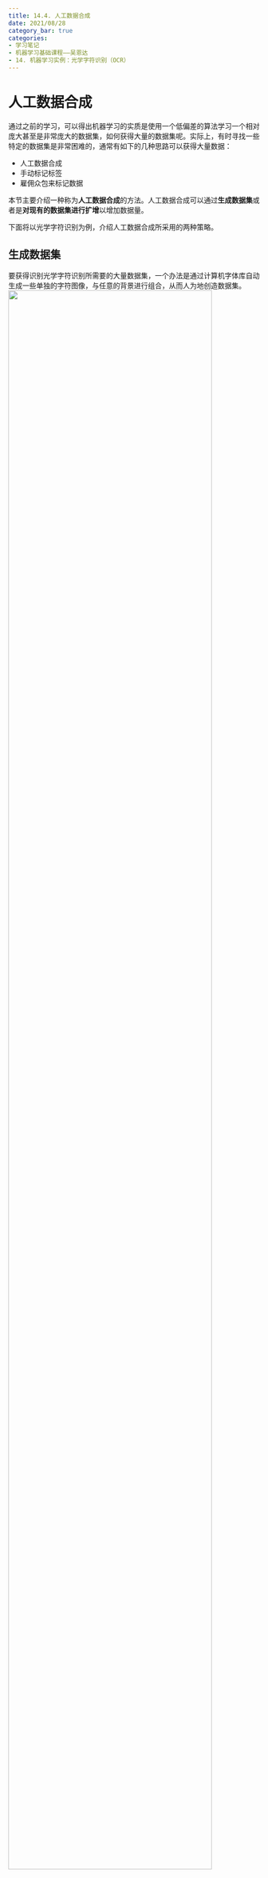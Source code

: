```yaml
---
title: 14.4. 人工数据合成
date: 2021/08/28
category_bar: true
categories: 
- 学习笔记
- 机器学习基础课程——吴恩达
- 14. 机器学习实例：光学字符识别（OCR）
---
```

# 人工数据合成
通过之前的学习，可以得出机器学习的实质是使用一个低偏差的算法学习一个相对庞大甚至是非常庞大的数据集，如何获得大量的数据集呢。实际上，有时寻找一些特定的数据集是非常困难的，通常有如下的几种思路可以获得大量数据：  
- 人工数据合成
- 手动标记标签
- 雇佣众包来标记数据

本节主要介绍一种称为**人工数据合成**的方法。人工数据合成可以通过**生成数据集**或者是**对现有的数据集进行扩增**以增加数据量。  

下面将以光学字符识别为例，介绍人工数据合成所采用的两种策略。  

## 生成数据集  
要获得识别光学字符识别所需要的大量数据集，一个办法是通过计算机字体库自动生成一些单独的字符图像，与任意的背景进行组合，从而人为地创造数据集。  
<img src = https://cdn.jsdelivr.net/gh/l61012345/Pic/img/20210828122037.png width=90%>  
如上图所示的合成数据（图左），可以发现通过这种方式创造的数据集事实上和真实数据集（图右）之间的差别不大。  

## 数据集扩增
数据集扩增是建立在原有的少量数据集之上。对于光学字符识别所需要的字符图像，一种可行的办法是对图像进行各种拉伸以创造新的图像，如下图所示：  
<img src = https://cdn.jsdelivr.net/gh/l61012345/Pic/img/20210828122408.png width=50%>  
扩增的核心思想是对现有的数据人为地加入一些噪音或者变换，以制造更多的可能数据。  
需要注意：这些噪声和变换的目的是为了增加数据集中的丰富性，从而使得算法能够应对更多的场景。因此这些噪声和变换需要是在现实中可能出现的、有意义的，以模拟识别目标的多样性和真实性。  

## 注意事项
1. 在进行人工数据合成之前，仍然要保证算法处于低偏差状态。  
2. 在进行人工合成之前，需要评估这样做的工作量。评估花这么多的工作量是否值得。如果以很小的代价就能够获得10倍乃至更多的数据，那么这样的工作是值得的。  


